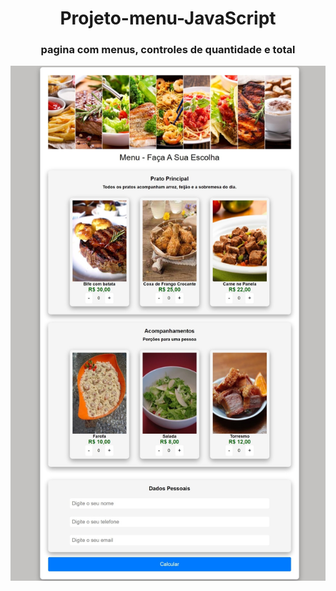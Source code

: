 <div align="center">
  <h1>Projeto-menu-JavaScript</h1>
</div>
<div align="center">
  <h3>pagina com menus, controles de quantidade e total</h3>
</div>
<div align="center">
    <img src="/Modulo3-Projeto-Menu-1.jpeg" alt="protótipo" width="700px">
</div>
